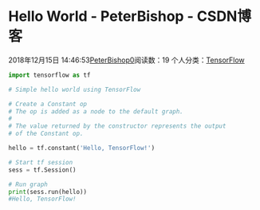 # Hello World - PeterBishop - CSDN博客





2018年12月15日 14:46:53[PeterBishop0](https://me.csdn.net/qq_40061421)阅读数：19
个人分类：[TensorFlow](https://blog.csdn.net/qq_40061421/article/category/8461142)









```python
import tensorflow as tf

# Simple hello world using TensorFlow

# Create a Constant op
# The op is added as a node to the default graph.
#
# The value returned by the constructor represents the output
# of the Constant op.

hello = tf.constant('Hello, TensorFlow!')

# Start tf session
sess = tf.Session()

# Run graph
print(sess.run(hello))
#Hello, TensorFlow!
```





